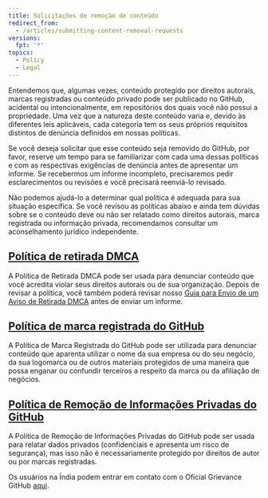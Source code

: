 ```yaml
---
title: Solicitações de remoção de conteúdo
redirect_from:
  - /articles/submitting-content-removal-requests
versions:
  fpt: '*'
topics:
  - Policy
  - Legal
---
```


Entendemos que, algumas vezes, conteúdo protegido por direitos autorais, marcas registradas ou conteúdo privado pode ser publicado no GitHub, acidental ou intencionalmente, em repositórios dos quais você não possui a propriedade. Uma vez que a natureza deste conteúdo varia e, devido às diferentes leis aplicáveis, cada categoria tem os seus próprios requisitos distintos de denúncia definidos em nossas políticas.

Se você deseja solicitar que esse conteúdo seja removido do GitHub, por favor, reserve um tempo para se familiarizar com cada uma dessas políticas e com as respectivas exigências de denúncia antes de apresentar um informe. Se recebermos um informe incompleto, precisaremos pedir esclarecimentos ou revisões e você precisará reenviá-lo revisado.

Não podemos ajudá-lo a determinar qual política é adequada para sua situação específica. Se você revisou as políticas abaixo e ainda tem dúvidas sobre se o conteúdo deve ou não ser relatado como direitos autorais, marca registrada ou informação privada, recomendamos consultar um aconselhamento jurídico independente.

## [Política de retirada DMCA](/articles/dmca-takedown-policy)
A Política de Retirada DMCA pode ser usada para denunciar conteúdo que você acredita violar seus direitos autorais ou de sua organização. Depois de revisar a política, você também poderá revisar nosso [Guia para Envio de um Aviso de Retirada DMCA](/articles/guide-to-submitting-a-dmca-takedown-notice/) antes de enviar um informe.

## [Política de marca registrada do GitHub](/articles/github-trademark-policy)
A Política de Marca Registrada do GitHub pode ser utilizada para denunciar conteúdo que aparenta utilizar o nome da sua empresa ou do seu negócio, da sua logomarca ou de outros materiais protegidos de uma maneira que possa enganar ou confundir terceiros a respeito da marca ou da afiliação de negócios.

## [Política de Remoção de Informações Privadas do GitHub](/github/site-policy/github-private-information-removal-policy)
A Política de Remoção de Informações Privadas do GitHub pode ser usada para relatar dados privados (confidenciais e apresenta um risco de segurança), mas isso não é necessariamente protegido por direitos de autor ou por marcas registradas.

Os usuários na Índia podem entrar em contato com o Oficial Grievance GitHub [aqui](https://support.github.com/contact/india-grievance-officer).
